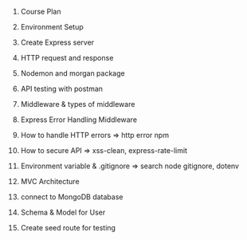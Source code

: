 1. Course Plan
2. Environment Setup
3. Create Express server
4. HTTP request and response
5. Nodemon and morgan package
6. API testing with postman
7. Middleware & types of middleware
8. Express Error Handling Middleware
9. How to handle HTTP errors => http error npm
10. How to secure API => xss-clean, express-rate-limit
11. Environment variable & .gitignore => search node gitignore, dotenv
12. MVC Architecture
13. connect to MongoDB database

14. Schema & Model for User
15. Create seed route for testing
